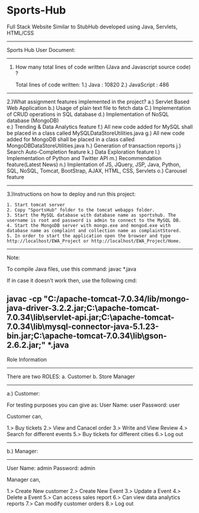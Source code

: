 # Sports-Hub
Full Stack Website Similar to StubHub developed using Java, Servlets, HTML/CSS

______________________________________________________________________________

Sports Hub User Document:
______________________________________________________________________________

1.	How many total lines of code written (Java and Javascript source code) ?
	
	Total lines of code written:
		1.) Java       : 10820
		2.) JavaScript : 486

------------------------------------------------------------------------------------------------------------------------------------------------

2.)What assignment features implemented in the project?
	a.) Servlet Based Web Application
	b.) Usage of plain text file to fetch data
	C.) Implementation of CRUD operations in SQL database
	d.) Implementation of NoSQL database (MongoDB)      
	e.) Trending & Data Analytics feature
	f.) All new code added for MySQL shall be placed in a class called MySQLDataStoreUtilities.java
	g.) All new code added for MongoDB shall be placed in a class called MongoDBDataStoreUtilities.java
	h.) Generation of transaction reports
	j.) Search Auto-Completion feature
	k.) Data Exploration feature
	l.) Implementation of Python and Twitter API
	m.) Recommendation feature(Latest News)
	n.) Implentation of JS, JQuery, JSP, Java, Python, SQL, NoSQL, Tomcat, BootStrap, AJAX, HTML, CSS, Servlets
 	o.) Carousel feature

------------------------------------------------------------------------------------------------------------------------------------------------	

3.)Instructions on how to deploy and run this project:

	1. Start tomcat server
	2. Copy "SportsHub" folder to the tomcat webapps folder.
	3. Start the MySQL database with database name as sportshub. The username is root and password is admin to connect to the MySQL DB.
	4. Start the MongoDB server with mongo.exe and mongod.exe with database name as complaint and collection name as complaintStored.
	5. In order to start the application open the browser and type http://localhost/EWA_Project or http://localhost/EWA_Project/Home.

----------------------------------------------------------------------------------------------------------------------------------------------------
Note:

To compile Java files, use this command:
javac *.java

If in case it doesn't work then, use the following cmd:

javac -cp "C:/apache-tomcat-7.0.34/lib/mongo-java-driver-3.2.2.jar;C:\apache-tomcat-7.0.34\lib\servlet-api.jar;C:\apache-tomcat-7.0.34\lib\mysql-connector-java-5.1.23-bin.jar;C:\apache-tomcat-7.0.34\lib\gson-2.6.2.jar;" *.java
------------------------------------------------------------------------------------------------------------------------------------------------------
Role Information
______________________________________________________________________________
There are two ROLES:
a. Customer
b. Store Manager
______________________________________________________________________________

a.) Customer:

For testing purposes you can give as:
User Name: user
Password:  user

Customer can,

1.> Buy tickets 
2.> View and Canacel order
3.> Write and View Review
4.> Search for different events 
5.> Buy tickets for different cities
6.> Log out 

_________________________________________________________________________________

b.) Manager:
__________________________________________________________________________________
User Name: admin
Password:  admin


Manager can,

1.> Create New customer 
2.> Create New Event
3.> Update a Event 
4.> Delete a Event 
5.> Can access sales report
6.> Can view data analytics reports
7.> Can modify customer orders
8.> Log out
